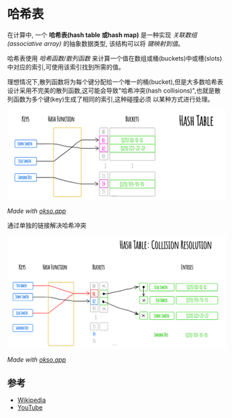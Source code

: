 # 哈希表

在计算中, 一个  **哈希表(hash table 或hash map)**  是一种实现 *关联数组(associative array)*
的抽象数据类型, 该结构可以将 *键映射到值*。

哈希表使用 *哈希函数/散列函数* 来计算一个值在数组或桶(buckets)中或槽(slots)中对应的索引,可使用该索引找到所需的值。

理想情况下,散列函数将为每个键分配给一个唯一的桶(bucket),但是大多数哈希表设计采用不完美的散列函数,这可能会导致"哈希冲突(hash collisions)",也就是散列函数为多个键(key)生成了相同的索引,这种碰撞必须
以某种方式进行处理。


![Hash Table](./images/hash-table.jpeg)

*Made with [okso.app](https://okso.app)*

通过单独的链接解决哈希冲突

![Hash Collision](./images/collision-resolution.jpeg)

*Made with [okso.app](https://okso.app)*

## 参考

- [Wikipedia](https://en.wikipedia.org/wiki/Hash_table)
- [YouTube](https://www.youtube.com/watch?v=shs0KM3wKv8&index=4&list=PLLXdhg_r2hKA7DPDsunoDZ-Z769jWn4R8)
